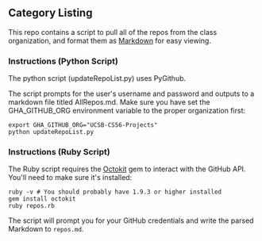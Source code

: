 ## Category Listing

This repo contains a script to pull all of the repos from the class organization, and format them as [Markdown](http://daringfireball.net/projects/markdown/)
for easy viewing.

### Instructions (Python Script)

The python script (updateRepoList.py) uses PyGithub.

The script prompts for the user's username and password and outputs to a markdown file titled AllRepos.md.
Make sure you have set the GHA_GITHUB_ORG environment variable to the proper organization first: 
```
export GHA_GITHUB_ORG="UCSB-CS56-Projects"
python updateRepoList.py
```

### Instructions (Ruby Script)

The Ruby script requires the [Octokit](http://octokit.github.io/) gem to interact with the GitHub API. You'll need to make sure it's installed:

```
ruby -v # You should probably have 1.9.3 or higher installed
gem install octokit
ruby repos.rb
```

The script will prompt you for your GitHub credentials and write the parsed Markdown to `repos.md`.

